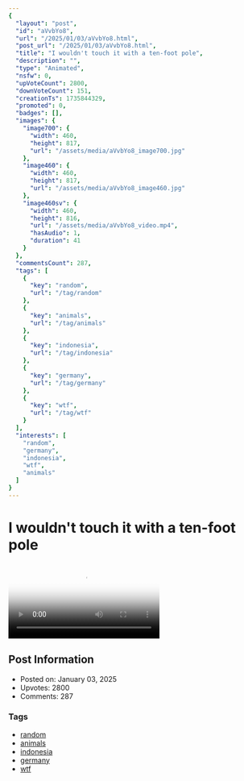 ```yaml
---
{
  "layout": "post",
  "id": "aVvbYo8",
  "url": "/2025/01/03/aVvbYo8.html",
  "post_url": "/2025/01/03/aVvbYo8.html",
  "title": "I wouldn't touch it with a ten-foot pole",
  "description": "",
  "type": "Animated",
  "nsfw": 0,
  "upVoteCount": 2800,
  "downVoteCount": 151,
  "creationTs": 1735844329,
  "promoted": 0,
  "badges": [],
  "images": {
    "image700": {
      "width": 460,
      "height": 817,
      "url": "/assets/media/aVvbYo8_image700.jpg"
    },
    "image460": {
      "width": 460,
      "height": 817,
      "url": "/assets/media/aVvbYo8_image460.jpg"
    },
    "image460sv": {
      "width": 460,
      "height": 816,
      "url": "/assets/media/aVvbYo8_video.mp4",
      "hasAudio": 1,
      "duration": 41
    }
  },
  "commentsCount": 287,
  "tags": [
    {
      "key": "random",
      "url": "/tag/random"
    },
    {
      "key": "animals",
      "url": "/tag/animals"
    },
    {
      "key": "indonesia",
      "url": "/tag/indonesia"
    },
    {
      "key": "germany",
      "url": "/tag/germany"
    },
    {
      "key": "wtf",
      "url": "/tag/wtf"
    }
  ],
  "interests": [
    "random",
    "germany",
    "indonesia",
    "wtf",
    "animals"
  ]
}
---
```


# I wouldn't touch it with a ten-foot pole

<video controls playsinline loop poster="/assets/media/aVvbYo8_image460.jpg">
  <source src="/assets/media/aVvbYo8_video.mp4" type="video/mp4">
  Your browser does not support the video tag.
</video>

## Post Information

- Posted on: January 03, 2025
- Upvotes: 2800
- Comments: 287

### Tags

- [random](/tag/random)
- [animals](/tag/animals)
- [indonesia](/tag/indonesia)
- [germany](/tag/germany)
- [wtf](/tag/wtf)
